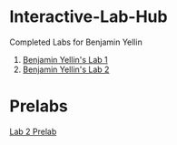 # Interactive-Lab-Hub

Completed Labs for Benjamin Yellin

1. [Benjamin Yellin's Lab 1](https://github.com/byellin/IDD-Fa18-Lab1?organization=byellin&organization=byellin)
2. [Benjamin Yellin's Lab 2](https://github.com/byellin/IDD-Fa19-Lab2/blob/master/README.md)

# Prelabs
[Lab 2 Prelab](https://github.com/byellin/IDD-Fa19-Lab2)

